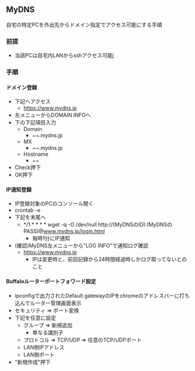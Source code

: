 ## MyDNS

自宅の特定PCを外出先からドメイン指定でアクセス可能にする手順

### 前提

* 当該PCは自宅内LANからsshアクセス可能j

### 手順

#### ドメイン登録

* 下記へアクセス
  * https://www.mydns.jp
* 左メニューからDOMAIN INFOへ
* 下の下記項目入力
  * Domain
    * ~~.mydns.jp
  * MX
    * ~~.mydns.jp
  * Hostname
    * ~~
* Check押下
* OK押下

#### IP通知登録

* IP登録対象のPCのコンソール開く
* crontab -e
* 下記を末尾へ
  * */1  * * * * wget -q -O /dev/null http://(MyDNSのID):(MyDNSのPASS)@www.mydns.jp/login.html
    * 毎時1分にIP通知
* (確認)MyDNS左メニューから"LOG INFO"で通知ログ確認
  * https://www.mydns.jp
    * IPは変更時と、前回記録から24時間経過時しかログ取ってないとのこと

#### Buffaloルーターポートフォワード設定

* ipconfigで出力されたDefault gatewayのIPをchromeのアドレスバーに打ち込んでルーター管理画面表示
* セキュリティ => ポート変換
* 下記を任意に設定
  * グループ => 新規追加
    * 単なる識別子
  * プロトコル => TCP/UDP => 任意のTCP/UDPポート
  * LAN側IPアドレス
  * LAN側ポート
* "新規作成"押下